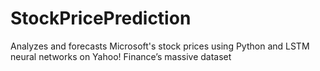 # StockPricePrediction
Analyzes and forecasts Microsoft's stock prices using Python and LSTM neural networks on Yahoo! Finance’s massive dataset
